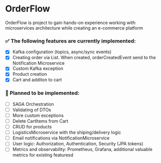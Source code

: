 # OrderFlow
OrderFlow is project to gain hands-on experience working with microservices architecture while creating an e-commerce platform

### ✅ The following features are currently implemented: 
- [x] Kafka configuration (topics, async/sync events)
- [x] Creating order via List<OrderItem>. When created, orderCreatedEvent send to the Notification Microservice
- [x] Custom Kafka exception
- [x] Product creation
- [x] Cart and additon to cart

### 📝 Planned to be implemented:
- [ ] SAGA Orchestration
- [ ] Validating of DTOs
- [ ] More custom exceptions
- [ ] Delete CartItems from Cart
- [ ] CRUD for products
- [ ] LogisticsMicroservice with the shiping/delivery logic
- [ ] Email notifications via NotificationMicroservice
- [ ] User logic: Authorization, Authentication, Security (JPA tokens)
- [ ] Metrics and observability: Prometheus, Grafana, additional valuable metrics for existing featuresd
